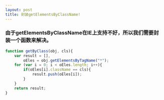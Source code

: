 ```yaml
---
layout: post
title: 封装getElementsByClassName!
---
```

### 由于getElementsByClassName在IE上支持不好，所以我们需要封装一个函数来解决。

```javascript
function getByClass(obj, cls){
	var result = [],
	    oEles = obj.getElementsByTagName("*");
	for (var i = 0; i < oEles.length; i++){
        if(oEles[i].className == cls){
            result.push(oEles[i]);
        }
	}
	return result;
}
```
